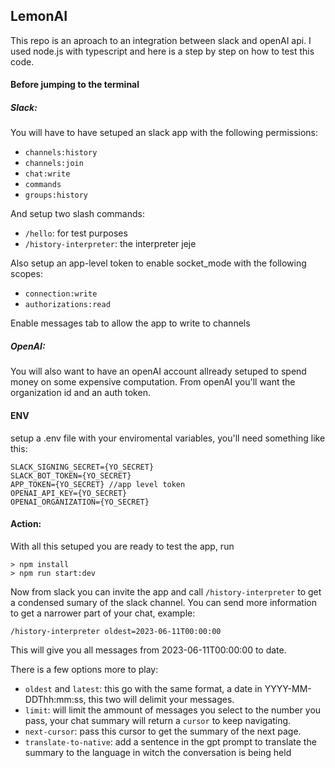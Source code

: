 ## LemonAI
This repo is an aproach to an integration between slack and openAI api.
I used node.js with typescript and here is a step by step on how to test this code.
#### Before jumping to the terminal
##### Slack:
You will have to have setuped an slack app with the following permissions:
- `channels:history` 
- `channels:join` 
- `chat:write` 
- `commands` 
- `groups:history`

And setup two slash commands:
- `/hello`: for test purposes
- `/history-interpreter`: the interpreter jeje

Also setup an app-level token to enable socket_mode with the following scopes:
- `connection:write`
- `authorizations:read`

Enable messages tab to allow the app to write to channels

##### OpenAI:
You will also want to have an openAI account allready setuped to spend money on some expensive computation. From openAI you'll want the organization id and an auth token.

#### ENV
setup a .env file with your enviromental variables, you'll need something like this:
```
SLACK_SIGNING_SECRET={YO_SECRET}
SLACK_BOT_TOKEN={YO_SECRET}
APP_TOKEN={YO_SECRET} //app level token
OPENAI_API_KEY={YO_SECRET}
OPENAI_ORGANIZATION={YO_SECRET}
```

#### Action:
With all this setuped you are ready to test the app, run
```
> npm install
> npm run start:dev
```
Now from slack you can invite the app and call `/history-interpreter` to get a condensed sumary of the slack channel.
You can send more information to get a narrower part of your chat, example:

```
/history-interpreter oldest=2023-06-11T00:00:00
```
This will give you all messages from 2023-06-11T00:00:00 to date.

There is a few options more to play:

- `oldest` and `latest`: this go with the same format, a date in YYYY-MM-DDThh:mm:ss, this two will delimit your messages.
- `limit`: will limit the ammount of messages you select to the number you pass, your chat summary will return a `cursor` to keep navigating.
- `next-cursor`: pass this cursor to get the summary of the next page.
- `translate-to-native`: add a sentence in the gpt prompt to translate the summary to the language in witch the conversation is being held